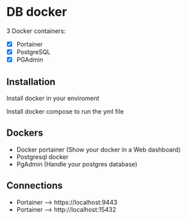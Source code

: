 # DB docker
3 Docker containers:
  - [x] Portainer
  - [x] PostgreSQL
  - [x] PGAdmin

## Installation
Install docker in your enviroment

Install docker compose to run the yml file

## Dockers

  - Docker portainer (Show your docker in a Web dashboard)
  - Postgresql docker
  - PgAdmin (Handle your postgres database)

## Connections

  - Portainer --> https://localhost:9443
  - Portainer --> http://localhost:15432